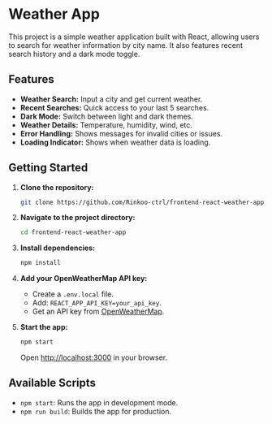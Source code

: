 # Weather App

This project is a simple weather application built with React, allowing users to search for weather information by city name. It also features recent search history and a dark mode toggle.

## Features

-   **Weather Search:** Input a city and get current weather.
-   **Recent Searches:** Quick access to your last 5 searches.
-   **Dark Mode:** Switch between light and dark themes.
-   **Weather Details:** Temperature, humidity, wind, etc.
-   **Error Handling:** Shows messages for invalid cities or issues.
-   **Loading Indicator:** Shows when weather data is loading.

## Getting Started

1.  **Clone the repository:**

    ```bash
    git clone https://github.com/Rinkoo-ctrl/frontend-react-weather-app.git
    ```

2.  **Navigate to the project directory:**

    ```bash
    cd frontend-react-weather-app
    ```

3.  **Install dependencies:**

    ```bash
    npm install
    ```

4.  **Add your OpenWeatherMap API key:**

    -   Create a `.env.local` file.
    -   Add: `REACT_APP_API_KEY=your_api_key`.
    -   Get an API key from [OpenWeatherMap](https://openweathermap.org/).

5.  **Start the app:**

    ```bash
    npm start
    ```

    Open [http://localhost:3000](http://localhost:3000) in your browser.

## Available Scripts

-   `npm start`: Runs the app in development mode.
-   `npm run build`: Builds the app for production.
